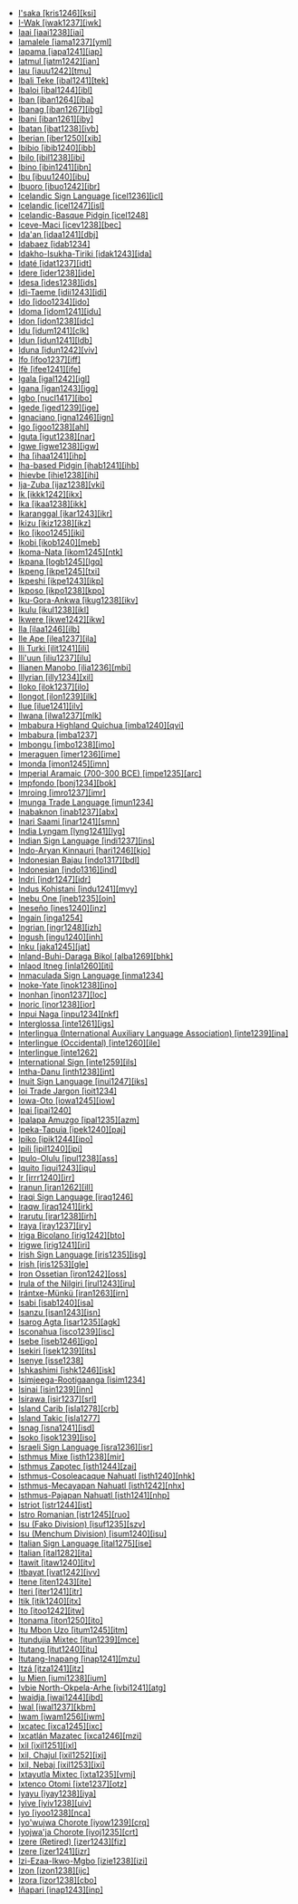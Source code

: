 - [I'saka [kris1246][ksi]](tree/skoo1245/kris1246/md.ini)
- [I-Wak [iwak1237][iwk]](tree/aust1307/mala1545/nort3238/meso1254/sout3211/sout2907/west2550/nucl1542/iwak1237/md.ini)
- [Iaai [iaai1238][iai]](tree/aust1307/mala1545/cent2237/east2712/ocea1241/sout3173/newc1243/loya1239/iaai1238/md.ini)
- [Iamalele [iama1237][yml]](tree/aust1307/mala1545/cent2237/east2712/ocea1241/west2818/papu1253/nucl1744/nort2848/bwai1241/iama1238/iama1237/md.ini)
- [Iapama [iapa1241][iap]](tree/book1242/iapa1241/md.ini)
- [Iatmul [iatm1242][ian]](tree/nduu1242/nucl1642/sawo1235/sawo1234/iatm1242/md.ini)
- [Iau [iauu1242][tmu]](tree/lake1255/tari1255/cent2110/iauu1242/md.ini)
- [Ibali Teke [ibal1241][tek]](tree/atla1278/volt1241/benu1247/bant1294/sout3152/narr1281/cent2260/njeb1243/teke1283/ibal1241/md.ini)
- [Ibaloi [ibal1244][ibl]](tree/aust1307/mala1545/nort3238/meso1254/sout3211/sout2907/west2550/nucl1542/ibal1244/md.ini)
- [Iban [iban1264][iba]](tree/aust1307/mala1545/mala1536/nort3170/mala1538/nucl1733/iban1263/iban1264/md.ini)
- [Ibanag [iban1267][ibg]](tree/aust1307/mala1545/nort3238/caga1241/iban1268/iban1267/md.ini)
- [Ibani [iban1261][iby]](tree/ijoi1239/ijoo1239/east2383/kaki1245/kaki1246/iban1261/md.ini)
- [Ibatan [ibat1238][ivb]](tree/aust1307/mala1545/bata1315/ibat1238/md.ini)
- [Iberian [iber1250][xib]](tree/iber1250/md.ini)
- [Ibibio [ibib1240][ibb]](tree/atla1278/volt1241/benu1247/delt1251/obol1242/cent2253/efik1244/ibib1240/md.ini)
- [Ibilo [ibil1238][ibi]](tree/book1242/ibil1238/md.ini)
- [Ibino [ibin1241][ibn]](tree/atla1278/volt1241/benu1247/delt1251/obol1242/ibin1241/md.ini)
- [Ibu [ibuu1240][ibu]](tree/nort2923/nort2924/sahu1244/ibuu1240/md.ini)
- [Ibuoro [ibuo1242][ibr]](tree/atla1278/volt1241/benu1247/delt1251/obol1242/cent2253/ibuo1241/ibuo1242/md.ini)
- [Icelandic Sign Language [icel1236][icl]](tree/sign1238/deaf1237/lsfi1234/dani1289/icel1236/md.ini)
- [Icelandic [icel1247][isl]](tree/indo1319/germ1287/nort3152/nort3160/west2805/icel1246/icel1247/md.ini)
- [Icelandic-Basque Pidgin [icel1248]](tree/pidg1258/icel1249/icel1248/md.ini)
- [Iceve-Maci [icev1238][bec]](tree/atla1278/volt1241/benu1247/bant1294/sout3152/tivo1239/cent2261/cent2267/icev1238/md.ini)
- [Ida'an [idaa1241][dbj]](tree/aust1307/mala1545/nort3253/nort3172/idaa1241/md.ini)
- [Idabaez [idab1234]](tree/uncl1493/idab1234/md.ini)
- [Idakho-Isukha-Tiriki [idak1243][ida]](tree/atla1278/volt1241/benu1247/bant1294/sout3152/narr1281/east2731/nort3203/grea1289/grea1291/luyi1234/idak1243/md.ini)
- [Idaté [idat1237][idt]](tree/aust1307/mala1545/cent2237/cent2245/timo1260/east2733/idat1237/md.ini)
- [Idere [ider1238][ide]](tree/atla1278/volt1241/benu1247/delt1251/obol1242/obol1244/ider1238/md.ini)
- [Idesa [ides1238][ids]](tree/book1242/ides1238/md.ini)
- [Idi-Taeme [idii1243][idi]](tree/paho1240/idii1243/md.ini)
- [Ido [idoo1234][ido]](tree/arti1236/espe1236/idoo1234/md.ini)
- [Idoma [idom1241][idu]](tree/atla1278/volt1241/benu1247/idom1262/etul1244/etul1246/nucl1732/idom1241/md.ini)
- [Idon [idon1238][idc]](tree/atla1278/volt1241/benu1247/benu1248/nort3169/idon1238/md.ini)
- [Idu [idum1241][clk]](tree/sino1245/mish1241/idum1241/md.ini)
- [Idun [idun1241][ldb]](tree/atla1278/volt1241/benu1247/benu1248/west2801/nort3184/koro1301/idun1241/md.ini)
- [Iduna [idun1242][viv]](tree/aust1307/mala1545/cent2237/east2712/ocea1241/west2818/papu1253/nucl1744/nort2848/bwai1241/bwai1244/idun1242/md.ini)
- [Ifo [ifoo1237][iff]](tree/aust1307/mala1545/cent2237/east2712/ocea1241/sout3173/sout2868/erro1239/ifoo1237/md.ini)
- [Ifè [ifee1241][ife]](tree/atla1278/volt1241/benu1247/defo1239/yoru1244/edek1238/edea1234/west2827/sout3187/ifee1241/md.ini)
- [Igala [igal1242][igl]](tree/atla1278/volt1241/benu1247/defo1239/yoru1244/igal1242/md.ini)
- [Igana [igan1243][igg]](tree/lowe1437/ramu1234/goam1234/tamo1242/unun9900/igan1243/md.ini)
- [Igbo [nucl1417][ibo]](tree/atla1278/volt1241/benu1247/igbo1258/igbo1259/nucl1417/md.ini)
- [Igede [iged1239][ige]](tree/atla1278/volt1241/benu1247/idom1262/etul1244/iged1239/md.ini)
- [Ignaciano [igna1246][ign]](tree/araw1281/sout3131/boli1260/moxo1235/moxo1234/igna1246/md.ini)
- [Igo [igoo1238][ahl]](tree/atla1278/volt1241/kwav1236/kato1245/kpos1239/igoo1238/md.ini)
- [Iguta [igut1238][nar]](tree/atla1278/volt1241/benu1247/kain1275/cent2242/basa1288/east2404/josa1234/nort3210/nort3215/igut1238/md.ini)
- [Igwe [igwe1238][igw]](tree/atla1278/volt1241/benu1247/akpe1249/edoi1239/nort3182/unun9932/igwe1239/igwe1238/md.ini)
- [Iha [ihaa1241][ihp]](tree/west2604/nucl1641/ihaa1241/md.ini)
- [Iha-based Pidgin [ihab1241][ihb]](tree/pidg1258/ihab1242/ihab1241/md.ini)
- [Ihievbe [ihie1238][ihi]](tree/book1242/ihie1238/md.ini)
- [Ija-Zuba [ijaz1238][vki]](tree/atla1278/volt1241/benu1247/benu1248/alum1249/jili1242/jili1243/ijaz1238/md.ini)
- [Ik [ikkk1242][ikx]](tree/kuli1252/ikkk1242/md.ini)
- [Ika [ikaa1238][ikk]](tree/atla1278/volt1241/benu1247/igbo1258/igbo1259/ikaa1238/md.ini)
- [Ikaranggal [ikar1243][ikr]](tree/pama1250/pama1251/alay1234/cent2337/ikar1243/md.ini)
- [Ikizu [ikiz1238][ikz]](tree/atla1278/volt1241/benu1247/bant1294/sout3152/narr1281/east2731/nort3203/grea1289/east2750/nyan1318/sout3201/ikiz1238/md.ini)
- [Iko [ikoo1245][iki]](tree/atla1278/volt1241/benu1247/delt1251/obol1242/ikoo1245/md.ini)
- [Ikobi [ikob1240][meb]](tree/tura1263/tura1264/ikob1240/md.ini)
- [Ikoma-Nata [ikom1245][ntk]](tree/atla1278/volt1241/benu1247/bant1294/sout3152/narr1281/east2731/nort3203/grea1289/east2750/nyan1318/sout3201/ikom1247/ikom1245/md.ini)
- [Ikpana [logb1245][lgq]](tree/atla1278/volt1241/kwav1236/nato1234/logb1245/md.ini)
- [Ikpeng [ikpe1245][txi]](tree/cari1283/peko1235/xing1247/ikpe1245/md.ini)
- [Ikpeshi [ikpe1243][ikp]](tree/atla1278/volt1241/benu1247/akpe1249/edoi1239/nort3182/unun9932/igwe1239/ikpe1243/md.ini)
- [Ikposo [ikpo1238][kpo]](tree/atla1278/volt1241/kwav1236/kato1245/kpos1239/ikpo1238/md.ini)
- [Iku-Gora-Ankwa [ikug1238][ikv]](tree/atla1278/volt1241/benu1247/benu1248/nort3169/ikug1238/md.ini)
- [Ikulu [ikul1238][ikl]](tree/atla1278/volt1241/benu1247/benu1248/unun9912/ikul1238/md.ini)
- [Ikwere [ikwe1242][ikw]](tree/atla1278/volt1241/benu1247/igbo1258/igbo1259/ikwe1242/md.ini)
- [Ila [ilaa1246][ilb]](tree/atla1278/volt1241/benu1247/bant1294/sout3152/narr1281/east2731/bota1239/lenj1247/cent2279/kafu1239/ilaa1246/md.ini)
- [Ile Ape [ilea1237][ila]](tree/aust1307/mala1545/cent2237/cent2245/flor1239/sika1265/lama1292/lama1293/nort3216/ilea1237/md.ini)
- [Ili Turki [ilit1241][ili]](tree/turk1311/comm1245/karl1243/uygh1241/uygh1240/uigh1243/ilit1241/md.ini)
- [Ili'uun [iliu1237][ilu]](tree/aust1307/mala1545/cent2237/cent2245/timo1259/nort3194/weta1245/iliu1237/md.ini)
- [Ilianen Manobo [ilia1236][mbi]](tree/aust1307/mala1545/grea1284/mano1276/cent2255/east2778/west2829/west2554/ilia1236/md.ini)
- [Illyrian [illy1234][xil]](tree/uncl1493/illy1234/md.ini)
- [Iloko [ilok1237][ilo]](tree/aust1307/mala1545/nort3238/ilok1237/md.ini)
- [Ilongot [ilon1239][ilk]](tree/aust1307/mala1545/nort3238/meso1254/sout3211/sout2907/ilon1239/md.ini)
- [Ilue [ilue1241][ilv]](tree/atla1278/volt1241/benu1247/delt1251/obol1242/ilue1241/md.ini)
- [Ilwana [ilwa1237][mlk]](tree/atla1278/volt1241/benu1247/bant1294/sout3152/narr1281/east2731/nort3203/nort3209/coas1317/saba1282/ilwa1237/md.ini)
- [Imbabura Highland Quichua [imba1240][qvi]](tree/quec1387/quec1388/quec1389/colo1257/ecua1249/imba1241/imba1240/md.ini)
- [Imbabura [imba1237]](tree/uncl1493/imba1237/md.ini)
- [Imbongu [imbo1238][imo]](tree/nucl1709/cent2120/hage1248/auag1234/imbo1238/md.ini)
- [Imeraguen [imer1236][ime]](tree/book1242/imer1236/md.ini)
- [Imonda [imon1245][imn]](tree/bord1247/wari1265/nucl1773/imon1245/md.ini)
- [Imperial Aramaic (700-300 BCE) [impe1235][arc]](tree/afro1255/semi1276/west2786/cent2236/nort3165/aram1259/impe1236/impe1235/md.ini)
- [Impfondo [bonj1234][bok]](tree/atla1278/volt1241/benu1247/bant1294/sout3152/narr1281/cent2260/liko1251/bonj1234/md.ini)
- [Imroing [imro1237][imr]](tree/aust1307/mala1545/cent2237/cent2245/baba1274/sout2881/sout2882/imro1237/md.ini)
- [Imunga Trade Language [imun1234]](tree/pidg1258/meke1244/imun1234/md.ini)
- [Inabaknon [inab1237][abx]](tree/aust1307/mala1545/basa1291/grea1283/sama1302/inab1237/md.ini)
- [Inari Saami [inar1241][smn]](tree/ural1272/saam1281/east2324/main1280/inar1241/md.ini)
- [India Lyngam [lyng1241][lyg]](tree/aust1305/khas1273/khas1268/khas1274/lyng1240/lyng1241/md.ini)
- [Indian Sign Language [indi1237][ins]](tree/sign1238/deaf1237/indo1331/indo1332/indi1237/md.ini)
- [Indo-Aryan Kinnauri [hari1246][kjo]](tree/indo1319/indo1320/indo1321/indo1310/hima1250/nucl1728/hari1246/md.ini)
- [Indonesian Bajau [indo1317][bdl]](tree/aust1307/mala1545/basa1291/grea1283/sama1302/sulu1242/born1254/indo1317/md.ini)
- [Indonesian [indo1316][ind]](tree/aust1307/mala1545/mala1536/nort3170/mala1538/nucl1733/indo1326/indo1316/md.ini)
- [Indri [indr1247][idr]](tree/atla1278/volt1241/nort3149/came1255/uban1244/sere1262/sere1266/indr1246/indr1247/md.ini)
- [Indus Kohistani [indu1241][mvy]](tree/indo1319/indo1320/indo1321/indo1324/kohi1251/indu1240/indu1241/md.ini)
- [Inebu One [ineb1235][oin]](tree/nucl1708/west2580/onee1245/cent2238/ineb1235/md.ini)
- [Ineseño [ines1240][inz]](tree/chum1262/sout3132/cent2139/ines1240/md.ini)
- [Ingain [inga1254]](tree/nucl1710/jeee1236/jeme1246/inga1253/inga1254/md.ini)
- [Ingrian [ingr1248][izh]](tree/ural1272/finn1317/coas1319/neva1234/nort3282/lado1234/ingr1248/md.ini)
- [Ingush [ingu1240][inh]](tree/nakh1245/nakh1246/chec1244/ingu1240/md.ini)
- [Inku [jaka1245][jat]](tree/indo1319/indo1320/indo1321/indo1324/sind1278/lahn1241/sira1271/jaka1245/md.ini)
- [Inland-Buhi-Daraga Bikol [alba1269][bhk]](tree/aust1307/mala1545/grea1284/cent2246/biko1240/inla1266/alba1269/md.ini)
- [Inlaod Itneg [inla1260][iti]](tree/aust1307/mala1545/nort3238/meso1254/sout3211/cent2296/nort3240/kali1310/itne1252/inla1260/md.ini)
- [Inmaculada Sign Language [inma1234]](tree/sign1238/deaf1237/lsfi1234/asli1244/west2886/peru1236/inma1234/md.ini)
- [Inoke-Yate [inok1238][ino]](tree/nucl1709/kain1273/goro1272/nucl1760/nucl1756/kama1374/inok1238/md.ini)
- [Inonhan [inon1237][loc]](tree/aust1307/mala1545/grea1284/cent2246/bisa1268/west2820/inon1237/md.ini)
- [Inoric [inor1238][ior]](tree/afro1255/semi1276/west2786/ethi1244/sout3078/oute1258/ttgr1237/inor1239/inor1238/md.ini)
- [Inpui Naga [inpu1234][nkf]](tree/book1242/inpu1234/md.ini)
- [Interglossa [inte1261][igs]](tree/arti1236/inte1261/md.ini)
- [Interlingua (International Auxiliary Language Association) [inte1239][ina]](tree/arti1236/inte1239/md.ini)
- [Interlingue (Occidental) [inte1260][ile]](tree/arti1236/inte1260/md.ini)
- [Interlingue [inte1262]](tree/arti1236/inte1262/md.ini)
- [International Sign [inte1259][ils]](tree/sign1238/pidg1253/inte1259/md.ini)
- [Intha-Danu [inth1238][int]](tree/sino1245/burm1265/lolo1265/burm1266/sout3159/inth1238/md.ini)
- [Inuit Sign Language [inui1247][iks]](tree/sign1238/vill1244/inui1247/md.ini)
- [Ioi Trade Jargon [ioit1234]](tree/pidg1258/meke1244/ioit1234/md.ini)
- [Iowa-Oto [iowa1245][iow]](tree/siou1252/core1249/miss1254/winn1245/iowa1245/md.ini)
- [Ipai [ipai1240]](tree/coch1271/yuma1250/gene1244/delt1253/dieg1234/ipai1240/md.ini)
- [Ipalapa Amuzgo [ipal1235][azm]](tree/otom1299/east2557/amuz1253/amuz1254/ipal1235/md.ini)
- [Ipeka-Tapuia [ipek1240][paj]](tree/book1242/ipek1240/md.ini)
- [Ipiko [ipik1244][ipo]](tree/anim1240/inla1262/ipik1244/md.ini)
- [Ipili [ipil1240][ipi]](tree/nucl1709/enga1254/enga1251/ipil1240/md.ini)
- [Ipulo-Olulu [ipul1238][ass]](tree/atla1278/volt1241/benu1247/bant1294/sout3152/tivo1239/cent2261/cent2268/ipul1238/md.ini)
- [Iquito [iqui1243][iqu]](tree/zapa1251/iqui1244/cahu1267/iqui1243/md.ini)
- [Ir [irrr1240][irr]](tree/book1242/irrr1240/md.ini)
- [Iranun [iran1262][ill]](tree/aust1307/mala1545/grea1284/dana1253/iran1262/md.ini)
- [Iraqi Sign Language [iraq1246]](tree/sign1238/deaf1237/arab1398/leva1240/iraq1246/md.ini)
- [Iraqw [iraq1241][irk]](tree/afro1255/cush1243/sout3054/west2720/nort3164/iraq1240/iraq1241/md.ini)
- [Irarutu [irar1238][irh]](tree/aust1307/mala1545/cent2237/east2712/sout2850/nabi1238/irar1238/md.ini)
- [Iraya [iray1237][iry]](tree/aust1307/mala1545/nort2873/iray1237/md.ini)
- [Iriga Bicolano [irig1242][bto]](tree/aust1307/mala1545/grea1284/cent2246/biko1240/inla1266/irig1242/md.ini)
- [Irigwe [irig1241][iri]](tree/atla1278/volt1241/benu1247/benu1248/benu1249/sout3163/irig1241/md.ini)
- [Irish Sign Language [iris1235][isg]](tree/sign1238/deaf1237/lsfi1234/iris1235/md.ini)
- [Irish [iris1253][gle]](tree/indo1319/celt1248/nucl1715/tgbc1234/insu1254/goid1240/mode1265/iris1253/md.ini)
- [Iron Ossetian [iron1242][oss]](tree/indo1319/indo1320/iran1269/cent2317/sogd1247/osse1245/osse1243/iron1242/md.ini)
- [Irula of the Nilgiri [irul1243][iru]](tree/drav1251/sout3133/sout3138/tami1291/tami1292/tami1293/tami1294/irul1245/irul1243/md.ini)
- [Irántxe-Münkü [iran1263][irn]](tree/iran1263/md.ini)
- [Isabi [isab1240][isa]](tree/nucl1709/kain1273/goro1272/unun9977/isab1240/md.ini)
- [Isanzu [isan1243][isn]](tree/atla1278/volt1241/benu1247/bant1294/sout3152/narr1281/east2731/nyat1247/isan1243/md.ini)
- [Isarog Agta [isar1235][agk]](tree/aust1307/mala1545/grea1284/cent2246/biko1240/inag1234/isar1235/md.ini)
- [Isconahua [isco1239][isc]](tree/pano1259/pano1256/main1279/pano1257/poya1240/isco1239/md.ini)
- [Isebe [iseb1246][igo]](tree/nucl1709/mada1298/croi1234/mabu1247/gumm1240/pani1263/iseb1246/md.ini)
- [Isekiri [isek1239][its]](tree/atla1278/volt1241/benu1247/defo1239/yoru1244/edek1238/isek1239/md.ini)
- [Isenye [isse1238]](tree/atla1278/volt1241/benu1247/bant1294/sout3152/narr1281/east2731/nort3203/grea1289/east2750/nyan1318/sout3201/ikom1247/isse1238/md.ini)
- [Ishkashimi [ishk1246][isk]](tree/indo1319/indo1320/iran1269/sang1343/ishk1246/md.ini)
- [Isimjeega-Rootigaanga [isim1234]](tree/nilo1247/sout2830/tato1241/geme1247/nort3277/isim1234/md.ini)
- [Isinai [isin1239][inn]](tree/aust1307/mala1545/nort3238/meso1254/sout3211/cent2296/isin1239/md.ini)
- [Isirawa [isir1237][srl]](tree/kwer1242/isir1237/md.ini)
- [Island Carib [isla1278][crb]](tree/araw1281/nort2990/cari1281/isla1279/isla1278/md.ini)
- [Island Takic [isla1277]](tree/utoa1244/nort2953/cali1246/cupa1239/unun9949/isla1277/md.ini)
- [Isnag [isna1241][isd]](tree/aust1307/mala1545/nort3238/caga1241/isna1241/md.ini)
- [Isoko [isok1239][iso]](tree/atla1278/volt1241/benu1247/akpe1249/edoi1239/sout2805/isok1239/md.ini)
- [Israeli Sign Language [isra1236][isr]](tree/sign1238/deaf1237/dgsi1234/isra1236/md.ini)
- [Isthmus Mixe [isth1238][mir]](tree/mixe1284/mixe1286/oaxa1241/lowl1268/lowl1269/lowl1263/isth1238/md.ini)
- [Isthmus Zapotec [isth1244][zai]](tree/otom1299/east2557/popo1292/zapo1436/zapo1437/nucl1765/core1259/cent2146/west2947/exte1234/isth1244/md.ini)
- [Isthmus-Cosoleacaque Nahuatl [isth1240][nhk]](tree/utoa1244/sout3136/cora1261/azte1234/east2720/isth1245/isth1240/md.ini)
- [Isthmus-Mecayapan Nahuatl [isth1242][nhx]](tree/utoa1244/sout3136/cora1261/azte1234/east2720/isth1245/isth1242/md.ini)
- [Isthmus-Pajapan Nahuatl [isth1241][nhp]](tree/utoa1244/sout3136/cora1261/azte1234/east2720/isth1245/isth1241/md.ini)
- [Istriot [istr1244][ist]](tree/indo1319/ital1284/lati1262/lati1263/impe1234/roma1334/ital1285/ital1286/dalm1244/istr1244/md.ini)
- [Istro Romanian [istr1245][ruo]](tree/indo1319/ital1284/lati1262/lati1263/impe1234/roma1334/east2714/macr1262/istr1245/md.ini)
- [Isu (Fako Division) [isuf1235][szv]](tree/atla1278/volt1241/benu1247/bant1294/sout3152/narr1281/bant1295/sawa1251/dual1244/kole1239/isuf1235/md.ini)
- [Isu (Menchum Division) [isum1240][isu]](tree/atla1278/volt1241/benu1247/bant1294/sout3152/wide1239/narr1282/ring1243/west2835/isum1240/md.ini)
- [Italian Sign Language [ital1275][ise]](tree/sign1238/deaf1237/lsfi1234/ital1288/ital1275/md.ini)
- [Italian [ital1282][ita]](tree/indo1319/ital1284/lati1262/lati1263/impe1234/roma1334/ital1285/ital1286/ital1287/ital1282/md.ini)
- [Itawit [itaw1240][itv]](tree/aust1307/mala1545/nort3238/caga1241/iban1268/gadd1245/itaw1240/md.ini)
- [Itbayat [ivat1242][ivv]](tree/aust1307/mala1545/bata1315/yami1257/ivat1242/md.ini)
- [Itene [iten1243][ite]](tree/chap1271/more1263/more1264/nucl1662/iten1243/md.ini)
- [Iteri [iter1241][itr]](tree/left1242/nucl1244/iter1240/iter1241/md.ini)
- [Itik [itik1240][itx]](tree/toro1256/tora1268/itik1240/md.ini)
- [Ito [itoo1242][itw]](tree/atla1278/volt1241/benu1247/delt1251/obol1242/cent2253/ibuo1241/itoo1242/md.ini)
- [Itonama [iton1250][ito]](tree/iton1250/md.ini)
- [Itu Mbon Uzo [itum1245][itm]](tree/atla1278/volt1241/benu1247/delt1251/obol1242/cent2253/ibuo1241/itum1245/md.ini)
- [Itundujia Mixtec [itun1239][mce]](tree/otom1299/east2557/amuz1253/mixt1422/mixt1423/mixt1427/west2824/itun1239/md.ini)
- [Itutang [itut1240][itu]](tree/book1242/itut1240/md.ini)
- [Itutang-Inapang [inap1241][mzu]](tree/lowe1437/ramu1234/goam1234/tamo1242/inap1241/md.ini)
- [Itzá [itza1241][itz]](tree/maya1287/core1254/yuca1252/mopa1242/itza1241/md.ini)
- [Iu Mien [iumi1238][ium]](tree/hmon1336/mien1242/mien1243/iumi1238/md.ini)
- [Ivbie North-Okpela-Arhe [ivbi1241][atg]](tree/atla1278/volt1241/benu1247/akpe1249/edoi1239/nort3182/unun9932/ivbi1241/md.ini)
- [Iwaidja [iwai1244][ibd]](tree/iwai1246/cent2228/iwai1244/md.ini)
- [Iwal [iwal1237][kbm]](tree/aust1307/mala1545/cent2237/east2712/ocea1241/west2818/nort3206/huon1245/sout2878/iwal1237/md.ini)
- [Iwam [iwam1256][iwm]](tree/sepi1257/iwam1259/iwam1260/iwam1256/md.ini)
- [Ixcatec [ixca1245][ixc]](tree/otom1299/east2557/popo1292/popo1293/ixca1247/ixca1245/md.ini)
- [Ixcatlán Mazatec [ixca1246][mzi]](tree/otom1299/east2557/popo1292/popo1293/maza1295/maza1308/cent2301/ixca1246/md.ini)
- [Ixil [ixil1251][ixl]](tree/maya1287/core1254/quic1274/grea1277/ixil1250/ixil1251/md.ini)
- [Ixil, Chajul [ixil1252][ixj]](tree/book1242/ixil1252/md.ini)
- [Ixil, Nebaj [ixil1253][ixi]](tree/book1242/ixil1253/md.ini)
- [Ixtayutla Mixtec [ixta1235][vmj]](tree/otom1299/east2557/amuz1253/mixt1422/mixt1423/mixt1427/coas1316/east2746/ixta1235/md.ini)
- [Ixtenco Otomi [ixte1237][otz]](tree/otom1299/west2783/otop1241/otop1242/otom1297/otom1300/sout3245/ixte1237/md.ini)
- [Iyayu [iyay1238][iya]](tree/atla1278/volt1241/benu1247/akpe1249/edoi1239/nort3183/osse1244/iyay1238/md.ini)
- [Iyive [iyiv1238][uiv]](tree/atla1278/volt1241/benu1247/bant1294/sout3152/tivo1239/cent2261/cent2267/tive1237/tivi1234/iyiv1238/md.ini)
- [Iyo [iyoo1238][nca]](tree/nucl1709/fini1244/fini1245/gusa1245/ufim1241/iyoo1238/md.ini)
- [Iyo'wujwa Chorote [iyow1239][crq]](tree/mata1289/mata1291/chor1274/iyow1239/md.ini)
- [Iyojwa'ja Chorote [iyoj1235][crt]](tree/mata1289/mata1291/chor1274/iyoj1235/md.ini)
- [Izere (Retired) [izer1243][fiz]](tree/book1242/izer1243/md.ini)
- [Izere [izer1241][izr]](tree/atla1278/volt1241/benu1247/benu1248/benu1249/sout3163/nucl1795/izer1242/izer1241/md.ini)
- [Izi-Ezaa-Ikwo-Mgbo [izie1238][izi]](tree/atla1278/volt1241/benu1247/igbo1258/igbo1259/izie1238/md.ini)
- [Izon [izon1238][ijc]](tree/ijoi1239/ijoo1239/west2446/izon1238/md.ini)
- [Izora [izor1238][cbo]](tree/atla1278/volt1241/benu1247/kain1275/cent2242/basa1288/east2404/josa1234/nort3210/nort3215/chok1248/izor1238/md.ini)
- [Iñapari [inap1243][inp]](tree/araw1281/sout3131/puru1265/inap1242/inap1243/md.ini)
